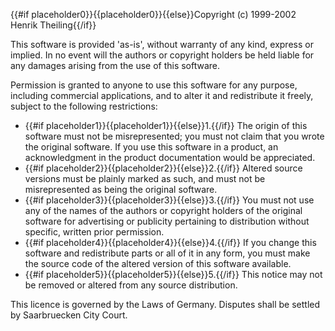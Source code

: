 {{#if placeholder0}}{{placeholder0}}{{else}}Copyright (c) 1999-2002 Henrik Theiling{{/if}}

This software is provided 'as-is', without warranty of any kind, express or implied. In no event will the authors or copyright holders be held liable for any damages arising from the use of this software.

Permission is granted to anyone to use this software for any purpose, including commercial applications, and to alter it and redistribute it freely, subject to the following restrictions:

* {{#if placeholder1}}{{placeholder1}}{{else}}1.{{/if}} The origin of this software must not be misrepresented; you must not claim that you wrote the original software. If you use this software in a product, an acknowledgment in the product documentation would be appreciated.
* {{#if placeholder2}}{{placeholder2}}{{else}}2.{{/if}} Altered source versions must be plainly marked as such, and must not be misrepresented as being the original software.
* {{#if placeholder3}}{{placeholder3}}{{else}}3.{{/if}} You must not use any of the names of the authors or copyright holders of the original software for advertising or publicity pertaining to distribution without specific, written prior permission.
* {{#if placeholder4}}{{placeholder4}}{{else}}4.{{/if}} If you change this software and redistribute parts or all of it in any form, you must make the source code of the altered version of this software available.
* {{#if placeholder5}}{{placeholder5}}{{else}}5.{{/if}} This notice may not be removed or altered from any source distribution.

This licence is governed by the Laws of Germany. Disputes shall be settled by Saarbruecken City Court.